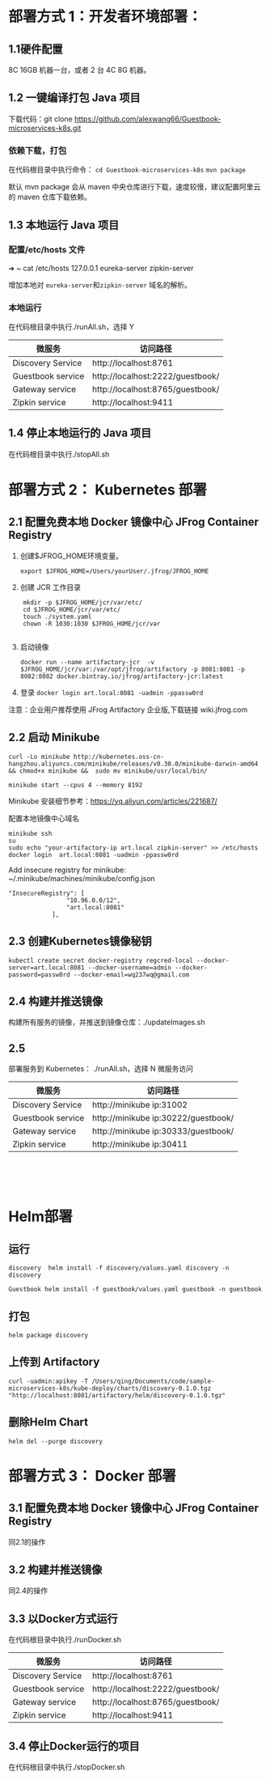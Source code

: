 
# 部署方式 1：开发者环境部署：			

## 1.1硬件配置

8C 16GB 机器一台，或者 2 台 4C 8G 机器。



## 1.2 一键编译打包 Java 项目

下载代码：git clone https://github.com/alexwang66/Guestbook-microservices-k8s.git

### 依赖下载，打包
在代码根目录中执行命令：
`cd Guestbook-microservices-k8s`
`mvn package`

默认 mvn package 会从 maven 中央仓库进行下载，速度较慢，建议配置阿里云的 maven 仓库下载依赖。

## 1.3 本地运行 Java 项目	

### 配置/etc/hosts 文件

➜  ~ cat /etc/hosts
127.0.0.1 eureka-server zipkin-server

增加本地对 `eureka-server`和`zipkin-server` 域名的解析。

### 本地运行
在代码根目录中执行./runAll.sh，选择 Y


|  微服务   | 访问路径  |
|  ----  | ----  |
| Discovery Service | http://localhost:8761 |
| Guestbook service  | http://localhost:2222/guestbook/ |
| Gateway service  | http://localhost:8765/guestbook/|
| Zipkin service  | http://localhost:9411 |


## 1.4 停止本地运行的 Java 项目
在代码根目录中执行./stopAll.sh



# 部署方式 2： Kubernetes 部署

## 2.1 配置免费本地 Docker 镜像中心 JFrog Container Registry 

1. 创建$JFROG_HOME环境变量。
  
    `export $JFROG_HOME=/Users/yourUser/.jfrog/JFROG_HOME`
2. 创建 JCR 工作目录	
```
    mkdir -p $JFROG_HOME/jcr/var/etc/
    cd $JFROG_HOME/jcr/var/etc/
    touch ./system.yaml
    chown -R 1030:1030 $JFROG_HOME/jcr/var
	
```
3. 启动镜像

    `docker run --name artifactory-jcr  -v $JFROG_HOME/jcr/var:/var/opt/jfrog/artifactory -p 8081:8081 -p 8082:8082 docker.bintray.io/jfrog/artifactory-jcr:latest`

4. 登录
	`docker login art.local:8081 -uadmin -ppassw0rd`


注意：企业用户推荐使用 JFrog Artifactory 企业版,下载链接 wiki.jfrog.com		
	

## 2.2 启动 Minikube



`curl -Lo minikube http://kubernetes.oss-cn-hangzhou.aliyuncs.com/minikube/releases/v0.30.0/minikube-darwin-amd64 && chmod+x minikube &&  sudo mv minikube/usr/local/bin/`

`minikube start --cpus 4 --memory 8192`

Minikube 安装细节参考：https://yq.aliyun.com/articles/221687/

配置本地镜像中心域名
```
minikube ssh
su
sudo echo "your-artifactory-ip art.local zipkin-server" >> /etc/hosts
docker login  art.local:8081 -uadmin -ppassw0rd
```
Add insecure registry for minikube:
	~/.minikube/machines/minikube/config.json

```
"InsecureRegistry": [
                "10.96.0.0/12",
                "art.local:8081"
            ],
```
## 2.3 创建Kubernetes镜像秘钥
`kubectl create secret docker-registry regcred-local --docker-server=art.local:8081 --docker-username=admin --docker-password=passw0rd --docker-email=wq237wq@gmail.com`			


## 2.4 构建并推送镜像
构建所有服务的镜像，并推送到镜像仓库：./updateImages.sh


## 2.5

部署服务到 Kubernetes： ./runAll.sh，选择 N
微服务访问


|  微服务   | 访问路径  |
|  ----  | ----  |
| Discovery Service | http://minikube ip:31002 |
| Guestbook service  | http://minikube ip:30222/guestbook/ |
| Gateway service  | http://minikube ip:30333/guestbook/|
| Zipkin service  | http://minikube ip:30411 |


​	
​			
​			
# Helm部署

## 运行
`discovery 
 		helm install -f discovery/values.yaml discovery -n discovery`

`Guestbook
    helm install -f guestbook/values.yaml guestbook -n guestbook `
## 打包
	helm package discovery 
## 上传到 Artifactory
	curl -uadmin:apikey -T /Users/qing/Documents/code/sample-microservices-k8s/kube-deploy/charts/discovery-0.1.0.tgz "http://localhost:8081/artifactory/helm/discovery-0.1.0.tgz"
## 删除Helm Chart
	helm del --purge discovery



# 部署方式 3： Docker 部署

## 3.1 配置免费本地 Docker 镜像中心 JFrog Container Registry 

同2.1的操作

## 3.2 构建并推送镜像 

同2.4的操作

## 3.3 以Docker方式运行 

在代码根目录中执行./runDocker.sh


| 微服务            | 访问路径                         |
| ----------------- | -------------------------------- |
| Discovery Service | http://localhost:8761            |
| Guestbook service | http://localhost:2222/guestbook/ |
| Gateway service   | http://localhost:8765/guestbook/ |
| Zipkin service    | http://localhost:9411            |

## 3.4 停止Docker运行的项目

在代码根目录中执行./stopDocker.sh





